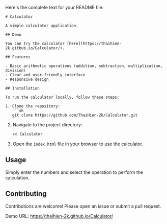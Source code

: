 Here's the complete text for your README file:

```
# Calculator

A simple calculator application.

## Demo

You can try the calculator [here](https://thaihien-2k.github.io/Calculator/).

## Features

- Basic arithmetic operations (addition, subtraction, multiplication, division)
- Clear and user-friendly interface
- Responsive design

## Installation

To run the calculator locally, follow these steps:

1. Clone the repository:
   ```sh
   git clone https://github.com/ThaiHien-2k/Calculator.git
   ```
2. Navigate to the project directory:
   ```sh
   cd Calculator
   ```
3. Open the `index.html` file in your browser to use the calculator.

## Usage

Simply enter the numbers and select the operation to perform the calculation.

## Contributing

Contributions are welcome! Please open an issue or submit a pull request.

Demo URL: https://thaihien-2k.github.io/Calculator/
